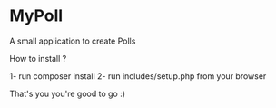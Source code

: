 # MyPoll
A small application to create Polls

How to install ?

1- run composer install
2- run includes/setup.php from your browser

That's you you're good to go :)

